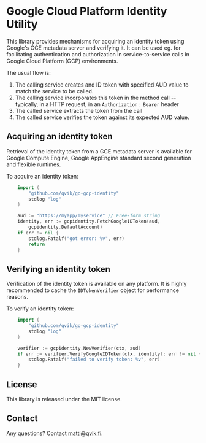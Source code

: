 # Google Cloud Platform Identity Utility

This library provides mechanisms for acquiring an identity token using Google's GCE metadata server and verifying it. It can be used eg. for facilitating authentication and authorization in service-to-service calls in Google Cloud Platform (GCP) environments.

The usual flow is:

1. The calling service creates and ID token with specified AUD value to match the service to be called. 
2. The calling service incorporates this token in the method call -- typically, in a HTTP request, in an `Authorization: Bearer` header
3. The called service extracts the token from the call
4. The called service verifies the token against its expected AUD value.

## Acquiring an identity token

Retrieval of the identity token from a GCE metadata server is available for Google Compute Engine, Google AppEngine standard second generation and flexible runtimes.

To acquire an identity token:

```go
    import (
        "github.com/qvik/go-gcp-identity"
        stdlog "log"
    )

	aud := "https://myapp/myservice" // Free-form string
	identity, err := gcpidentity.FetchGoogleIDToken(aud,
		gcpidentity.DefaultAccount)
	if err != nil {
		stdlog.Fatalf("got error: %v", err)
		return
	}
```

## Verifying an identity token

Verification of the identity token is available on any platform. It is highly recommended to cache the `IDTokenVerifier` object for performance reasons.

To verify an identity token:

```go
    import (
        "github.com/qvik/go-gcp-identity"
        stdlog "log"
    )

    verifier := gcpidentity.NewVerifier(ctx, aud)
    if err := verifier.VerifyGoogleIDToken(ctx, identity); err != nil {
		stdlog.Fatalf("failed to verify token: %v", err)
	}
```

## License

This library is released under the MIT license.

## Contact

Any questions? Contact matti@qvik.fi.